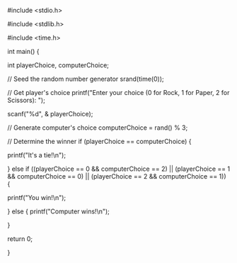 #include <stdio.h>

#include <stdlib.h>

#include <time.h>

int
main() {

  int playerChoice, computerChoice;

  // Seed the random number generator
  srand(time(0));

  // Get player's choice
  printf("Enter your choice (0 for Rock, 1 for Paper, 2 for Scissors): ");

  scanf("%d", & playerChoice);

  // Generate computer's choice
  computerChoice = rand() % 3;

  // Determine the winner
  if (playerChoice == computerChoice) {

   printf("It's a tie!\n");

  } else if ((playerChoice == 0 && computerChoice == 2) ||
    (playerChoice == 1 && computerChoice == 0) ||
    (playerChoice == 2 && computerChoice == 1)) {

  printf("You win!\n");

  } else {
    printf("Computer wins!\n");

  }

  return 0;

}
